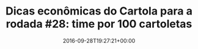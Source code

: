 ---
layout: post
title: "Dicas econômicas do Cartola para a rodada #28: time por 100 cartoletas"
date: 2016-09-28T19:27:21+00:00
external_link: "http://globoesporte.globo.com/cartola-fc/dicas/noticia/2016/09/dicas-economicas-do-cartola-para-rodada-28-time-por-100-cartoletas.html"
categories: news globo.com
---